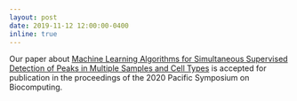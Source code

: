 ```yaml
---
layout: post
date: 2019-11-12 12:00:00-0400
inline: true
---
```


Our paper about
[Machine Learning Algorithms for Simultaneous Supervised Detection of Peaks in Multiple Samples and Cell Types](http://psb.stanford.edu/psb-online/proceedings/psb20/Hocking.pdf)
is accepted for publication in the proceedings of the 2020 Pacific
Symposium on Biocomputing.

